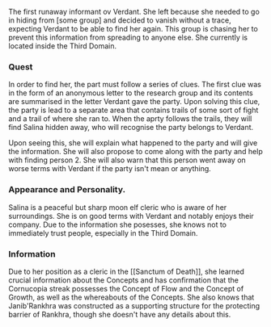 The first runaway informant ov Verdant. She left because she needed to go in hiding from [some group] and decided to vanish without a trace, expecting Verdant to be able to find her again. This group is chasing her to prevent this information from spreading to anyone else. She currently is located inside the Third Domain.

### Quest
In order to find her, the part must follow a series of clues. The first clue was in the form of an anonymous letter to the research group and its contents are summarised in the letter Verdant gave the party. Upon solving this clue, the party is lead to a separate area that contains trails of some sort of fight and a trail of where she ran to. When the aprty follows the trails, they will find Salina hidden away, who will recognise the party belongs to Verdant.

Upon seeing this, she will explain what happened to the party and will give the information. She will also propose to come along with the party and help with finding person 2. She will also warn that this person went away on worse terms with Verdant if the party isn't mean or anything.

### Appearance and Personality.
Salina is a peaceful but sharp moon elf cleric who is aware of her surroundings. She is on good terms with Verdant and notably enjoys their company. Due to the information she posesses, she knows not to immediately trust people, especially in the Third Domain.

### Information

Due to her position as a cleric in the [[Sanctum of Death]], she learned crucial information about the Concepts and has confirmation that the Cornucopia streak possesses the Concept of Flow and the Concept of Growth, as well as the whereabouts of the Concepts. She also knows that Janib'Rankhra was constructed as a supporting structure for the protecting barrier of Rankhra, though she doesn't have any details about this.

